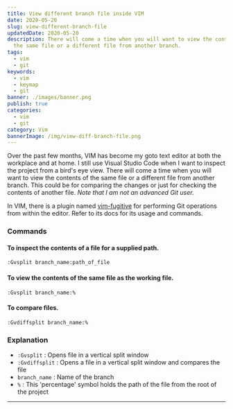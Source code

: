 ```yaml
---
title: View different branch file inside VIM
date: 2020-05-20
slug: view-different-branch-file
updatedDate: 2020-05-20
description: There will come a time when you will want to view the contents of
  the same file or a different file from another branch.
tags:
  - vim
  - git
keywords:
  - vim
  - keymap
  - git
banner: ./images/banner.png
publish: true
categories:
  - vim
  - git
category: Vim
bannerImage: /img/view-diff-branch-file.png
---
```


Over the past few months, VIM has become my goto text editor at both the workplace and at home. I still use Visual Studio Code when I want to inspect the project from a bird's eye view.
There will come a time when you will want to view the contents of the same file or a different file from another branch.
This could be for comparing the changes or just for checking the contents of another file.
_Note that I am not an advanced Git user._

In VIM, there is a plugin named [vim-fugitive](https://github.com/tpope/vim-fugitive) for performing Git operations from within the editor.
Refer to its docs for its usage and commands.

### Commands

#### To inspect the contents of a file for a supplied path.

```vim
:Gvsplit branch_name:path_of_file
```

#### To view the contents of the same file as the working file.

```vim
:Gvsplit branch_name:%
```

#### To compare files.

```vim
:Gvdiffsplit branch_name:%
```

### Explanation

- `:Gvsplit` : Opens file in a vertical split window
- `:Gvdiffsplit` : Opens a file in a vertical split window and compares the file
- `branch_name` : Name of the branch
- `%` : This 'percentage' symbol holds the path of the file from the root of the project

---
